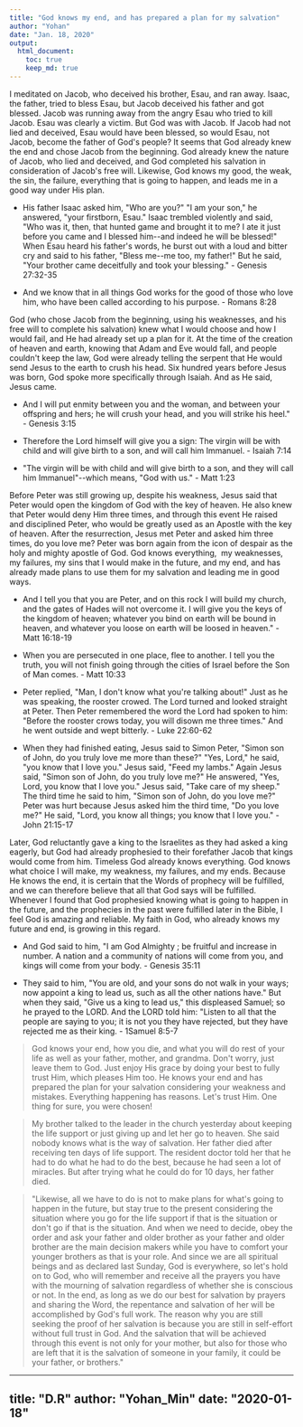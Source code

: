 ```yaml
---
title: "God knows my end, and has prepared a plan for my salvation"
author: "Yohan"
date: "Jan. 18, 2020"
output:
  html_document:
    toc: true
    keep_md: true
---
```


<style type="text/css">

body, td {
  font-size: 14px;
}
</style>



I meditated on Jacob, who deceived his brother, Esau, and ran away. Isaac, the father, tried to bless Esau, but Jacob deceived his father and got blessed. Jacob was running away from the angry Esau who tried to kill Jacob. Esau was clearly a victim. But God was with Jacob. If Jacob had not lied and deceived, Esau would have been blessed, so would Esau, not Jacob, become the father of God's people? It seems that God already knew the end and chose Jacob from the beginning. God already knew the nature of Jacob, who lied and deceived, and God completed his salvation in consideration of Jacob's free will. Likewise, God knows my good, the weak, the sin, the failure, everything that is going to happen, and leads me in a good way under His plan. 

- His father Isaac asked him, "Who are you?" "I am your son," he answered, "your firstborn, Esau." Isaac trembled violently and said, "Who was it, then, that hunted game and brought it to me? I ate it just before you came and I blessed him--and indeed he will be blessed!" When Esau heard his father's words, he burst out with a loud and bitter cry and said to his father, "Bless me--me too, my father!" But he said, "Your brother came deceitfully and took your blessing." - Genesis 27:32-35

- And we know that in all things God works for the good of those who love him, who have been called according to his purpose. - Romans 8:28


God (who chose Jacob from the beginning, using his weaknesses, and his free will to complete his salvation) knew what I would choose and how I would fail, and He had already set up a plan for it. At the time of the creation of heaven and earth, knowing that Adam and Eve would fall, and people couldn't keep the law, God were already telling the serpent that He would send Jesus to the earth to crush his head. Six hundred years before Jesus was born, God spoke more specifically through Isaiah. And as He said, Jesus came. 

- And I will put enmity between you and the woman, and between your offspring and hers; he will crush your head, and you will strike his heel." - Genesis 3:15

- Therefore the Lord himself will give you a sign: The virgin will be with child and will give birth to a son, and will call him Immanuel. - Isaiah 7:14

- "The virgin will be with child and will give birth to a son, and they will call him Immanuel"--which means, "God with us." - Matt 1:23


Before Peter was still growing up, despite his weakness, Jesus said that Peter would open the kingdom of God with the key of heaven. He also knew that Peter would deny Him three times, and through this event He raised and disciplined Peter, who would be greatly used as an Apostle with the key of heaven. After the resurrection, Jesus met Peter and asked him three times, do you love me? Peter was born again from the icon of despair as the holy and mighty apostle of God. God knows everything,  my weaknesses, my failures, my sins that I would make in the future, and my end, and has already made plans to use them for my salvation and leading me in good ways. 

- And I tell you that you are Peter, and on this rock I will build my church, and the gates of Hades will not overcome it. I will give you the keys of the kingdom of heaven; whatever you bind on earth will be bound in heaven, and whatever you loose on earth will be loosed in heaven." - Matt 16:18-19

- When you are persecuted in one place, flee to another. I tell you the truth, you will not finish going through the cities of Israel before the Son of Man comes. - Matt 10:33

- Peter replied, "Man, I don't know what you're talking about!" Just as he was speaking, the rooster crowed. The Lord turned and looked straight at Peter. Then Peter remembered the word the Lord had spoken to him: "Before the rooster crows today, you will disown me three times." And he went outside and wept bitterly. - Luke 22:60-62

- When they had finished eating, Jesus said to Simon Peter, "Simon son of John, do you truly love me more than these?" "Yes, Lord," he said, "you know that I love you." Jesus said, "Feed my lambs." Again Jesus said, "Simon son of John, do you truly love me?" He answered, "Yes, Lord, you know that I love you." Jesus said, "Take care of my sheep." The third time he said to him, "Simon son of John, do you love me?" Peter was hurt because Jesus asked him the third time, "Do you love me?" He said, "Lord, you know all things; you know that I love you." - John 21:15-17


Later, God reluctantly gave a king to the Israelites as they had asked a king eagerly, but God had already prophesied to their forefather Jacob that kings would come from him. Timeless God already knows everything. God knows what choice I will make, my weakness, my failures, and my ends. Because He knows the end, it is certain that the Words of prophecy will be fulfilled, and we can therefore believe that all that God says will be fulfilled. Whenever I found that God prophesied knowing what is going to happen in the future, and the prophecies in the past were fulfilled later in the Bible, I feel God is amazing and reliable. My faith in God, who already knows my future and end, is growing in this regard.

- And God said to him, "I am God Almighty ; be fruitful and increase in number. A nation and a community of nations will come from you, and kings will come from your body. - Genesis 35:11

- They said to him, "You are old, and your sons do not walk in your ways; now appoint a king to lead us, such as all the other nations have." But when they said, "Give us a king to lead us," this displeased Samuel; so he prayed to the LORD. And the LORD told him: "Listen to all that the people are saying to you; it is not you they have rejected, but they have rejected me as their king. - 1Samuel 8:5-7

> God knows your end, how you die, and what you will do rest of your life as well as your father, mother, and grandma. Don't worry, just leave them to God. Just enjoy His grace by  doing your best to fully trust Him, which pleases Him too. He knows your end and has prepared the plan for your salvation considering your weakness and mistakes. Everything happening has reasons. Let's trust Him. One thing for sure, you were chosen! 

> My brother talked to the leader in the church yesterday about keeping the life support or just giving up and let her go to heaven. She said nobody knows what is the way of salvation. Her father died after receiving ten days of life support. The resident doctor told her that he had to do what he had to do the best, because he had seen a lot of miracles. But after trying what he could do for 10 days, her father died. 

> "Likewise, all we have to do is not to make plans for what's going to happen in the future, but stay true to the present considering the situation where you go for the life support if that is the situation or don't go if that is the situation. And when we need to decide, obey the order and ask your father and older brother as your father and older brother are the main decision makers while you have to comfort your younger brothers as that is your role. And since we are all spiritual beings and as declared last Sunday, God is everywhere, so let's hold on to God, who will remember and receive all the prayers you have with the mourning of salvation regardless of whether she is conscious or not. In the end, as long as we do our best for salvation by prayers and sharing the Word, the repentance and salvation of her will be accomplished by God's full work. The reason why you are still seeking the proof of her salvation is because you are still in self-effort without full trust in God. And the salvation that will be achieved through this event is not only for your mother, but also for those who are left that it is the salvation of someone in your family, it could be your father, or brothers."

---
title: "D.R"
author: "Yohan_Min"
date: "2020-01-18"
---

